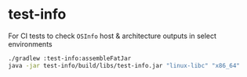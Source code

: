 # test-info

For CI tests to check `OSInfo` host & architecture outputs in select environments

```sh
./gradlew :test-info:assembleFatJar
java -jar test-info/build/libs/test-info.jar "linux-libc" "x86_64"
```
